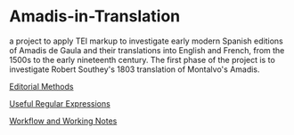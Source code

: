 # Amadis-in-Translation
a project to apply TEI markup to investigate early modern Spanish editions of Amadis de Gaula and their translations into English and French, from the 1500s to the early nineteenth century. The first phase of the project is to investigate Robert Southey's 1803 translation of Montalvo's Amadis. 

<a href="https://github.com/ebeshero/Amadis-in-Translation/wiki/Editing-Methods-for-Amadis-in-Translation">Editorial Methods</a>

<a href="https://github.com/ebeshero/Amadis-in-Translation/wiki/Useful-Regular-Expressions!">Useful Regular Expressions</a>

<a href="https://github.com/ebeshero/Amadis-in-Translation/wiki/Workflow-and-Working-Notes">Workflow and Working Notes</a>


